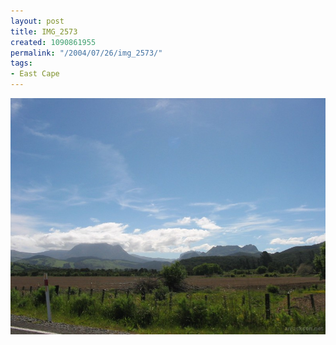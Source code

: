 ```yaml
---
layout: post
title: IMG_2573
created: 1090861955
permalink: "/2004/07/26/img_2573/"
tags:
- East Cape
---
```


<img src="/image/images/img_2573-866.jpg"/>

